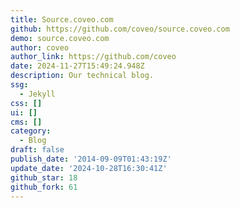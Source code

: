 ```yaml
---
title: Source.coveo.com
github: https://github.com/coveo/source.coveo.com
demo: source.coveo.com
author: coveo
author_link: https://github.com/coveo
date: 2024-11-27T15:49:24.948Z
description: Our technical blog.
ssg:
  - Jekyll
css: []
ui: []
cms: []
category:
  - Blog
draft: false
publish_date: '2014-09-09T01:43:19Z'
update_date: '2024-10-28T16:30:41Z'
github_star: 18
github_fork: 61
---
```

